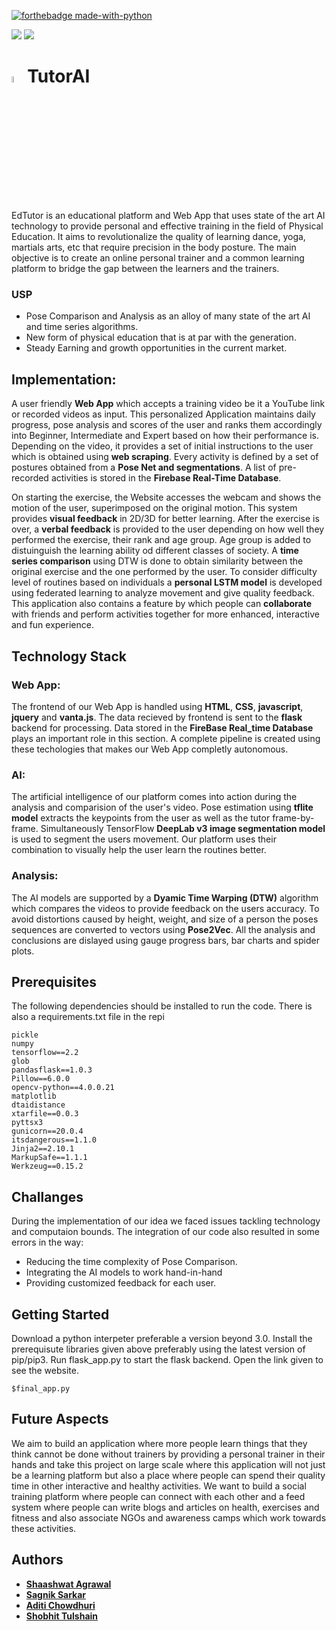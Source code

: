 [![forthebadge made-with-python](http://ForTheBadge.com/images/badges/made-with-python.svg)](https://www.python.org/)

<a href="https://www.tensorflow.org/"><img src="https://img.shields.io/badge/Tensorflow-v2.2.0-orange?style=for-the-badge&logo=tensorflow"></a>
<a href="https://jupyter.org/"><img src="https://img.shields.io/badge/Jupyter%20Notebook-v6.1.3-orange?style=for-the-badge&logo=jupyter"></a>






# <img src="https://github.com/sagnik106/EdTutor/blob/master/static/images/favicon.PNG" width="5%">TutorAI

EdTutor is an educational platform and Web App that uses state of the art AI technology to provide personal and effective training in the field of Physical Education. It aims to revolutionalize the quality of learning dance, yoga, martials arts, etc that require precision in the body posture. The main objective is to create an online personal trainer and a common learning platform to bridge the gap between the learners and the trainers. 

### USP

* Pose Comparison and Analysis as an alloy of many state of the art AI and time series algorithms.
* New form of physical education that is at par with the generation.
* Steady Earning and growth opportunities in the current market.


## Implementation:  

A user friendly **Web App** which accepts a training video be it a YouTube link or recorded videos as input. This personalized Application maintains daily progress, pose analysis and scores of the user and ranks them accordingly into Beginner, Intermediate and Expert based on how their performance is. Depending on the video, it provides a set of initial instructions to the user which is obtained using **web scraping**. Every activity is defined by a set of postures obtained from a **Pose Net and segmentations**. A list of pre-recorded activities is stored in the **Firebase Real-Time Database**. 

On starting the exercise, the Website accesses the webcam and shows the motion of the user, superimposed on the original motion. This system provides **visual feedback** in 2D/3D for better learning. After the exercise is over, a **verbal feedback** is provided to the user depending on how well they performed the exercise, their rank and age group. Age group is added to distuinguish the learning ability od different classes of society. A **time series comparison** using DTW  is done to obtain similarity between the original exercise and the one performed by the user. To consider difficulty level of routines based on individuals a **personal LSTM model** is developed using federated learning to analyze movement and give quality feedback. This application also contains a feature by which people can **collaborate** with friends and perform activities together for more enhanced, interactive and fun experience.  

## Technology Stack  

### Web App: 

The frontend of our Web App is handled using **HTML**, **CSS**, **javascript**, **jquery** and **vanta.js**. The data recieved by frontend is sent to the **flask** backend for processing. Data stored in the **FireBase Real_time Database** plays an important role in this section. A complete pipeline is created using these techologies that makes our Web App completly autonomous.

### AI: 

The artificial intelligence of our platform comes into action during the analysis and comparision of the user's video. Pose estimation using **tflite model** extracts the keypoints from the user as well as the tutor frame-by-frame.  Simultaneously TensorFlow **DeepLab v3 image segmentation model** is used to segment the users movement. Our platform uses their combination to visually help the user learn the routines better. 

### Analysis:

The AI models are supported by a **Dyamic Time Warping (DTW)** algorithm which compares the videos to provide feedback on the users accuracy. To avoid  distortions caused by height, weight, and size of a person the poses sequences are converted to vectors using **Pose2Vec**. All the analysis and conclusions are dislayed using gauge progress bars, bar charts and spider plots. 
  

## Prerequisites

The following dependencies should be installed to run the code. There is also a requirements.txt file in the repi

```
pickle
numpy
tensorflow==2.2
glob
pandasflask==1.0.3
Pillow==6.0.0
opencv-python==4.0.0.21
matplotlib
dtaidistance
xtarfile==0.0.3
pyttsx3
gunicorn==20.0.4
itsdangerous==1.1.0
Jinja2==2.10.1
MarkupSafe==1.1.1
Werkzeug==0.15.2

```

## Challanges

During the implementation of our idea we faced issues tackling technology and computaion bounds. The integration of our code also resulted in some errors in the way:
* Reducing the time complexity of Pose Comparison.
* Integrating the AI models to work hand-in-hand
* Providing customized feedback for each user.

## Getting Started

Download a python interpeter preferable a version beyond 3.0. Install the prerequisute libraries given above preferably using the latest version of pip/pip3. Run flask_app.py to start the flask backend. Open the link given to see the website. 

```
$final_app.py

```

## Future Aspects

We aim to build an application where more people learn things that they think cannot be done without trainers by providing a personal trainer in their hands and take this project on large scale where this application will not just be a learning platform but also a place where people can spend their quality time in other interactive and healthy activities. We want to build a social training platform where people can connect with each other and a feed system where people can write blogs and articles on health, exercises and fitness and also associate NGOs and awareness camps which work towards these activities.

## Authors


* [**Shaashwat Agrawal**](https://github.com/Shaashwat05) 
* [**Sagnik Sarkar**](https://github.com/sagnik106) 
* [**Aditi Chowdhuri**](https://github.com/Aditi-Chowdhuri)
* [**Shobhit Tulshain**](https://github.com/Shobhit2000) 




